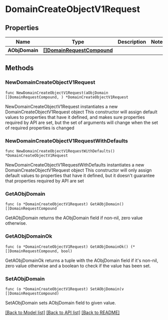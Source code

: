 # DomainCreateObjectV1Request

## Properties

Name | Type | Description | Notes
------------ | ------------- | ------------- | -------------
**AObjDomain** | [**[]DomainRequestCompound**](DomainRequestCompound.md) |  | 

## Methods

### NewDomainCreateObjectV1Request

`func NewDomainCreateObjectV1Request(aObjDomain []DomainRequestCompound, ) *DomainCreateObjectV1Request`

NewDomainCreateObjectV1Request instantiates a new DomainCreateObjectV1Request object
This constructor will assign default values to properties that have it defined,
and makes sure properties required by API are set, but the set of arguments
will change when the set of required properties is changed

### NewDomainCreateObjectV1RequestWithDefaults

`func NewDomainCreateObjectV1RequestWithDefaults() *DomainCreateObjectV1Request`

NewDomainCreateObjectV1RequestWithDefaults instantiates a new DomainCreateObjectV1Request object
This constructor will only assign default values to properties that have it defined,
but it doesn't guarantee that properties required by API are set

### GetAObjDomain

`func (o *DomainCreateObjectV1Request) GetAObjDomain() []DomainRequestCompound`

GetAObjDomain returns the AObjDomain field if non-nil, zero value otherwise.

### GetAObjDomainOk

`func (o *DomainCreateObjectV1Request) GetAObjDomainOk() (*[]DomainRequestCompound, bool)`

GetAObjDomainOk returns a tuple with the AObjDomain field if it's non-nil, zero value otherwise
and a boolean to check if the value has been set.

### SetAObjDomain

`func (o *DomainCreateObjectV1Request) SetAObjDomain(v []DomainRequestCompound)`

SetAObjDomain sets AObjDomain field to given value.



[[Back to Model list]](../README.md#documentation-for-models) [[Back to API list]](../README.md#documentation-for-api-endpoints) [[Back to README]](../README.md)


